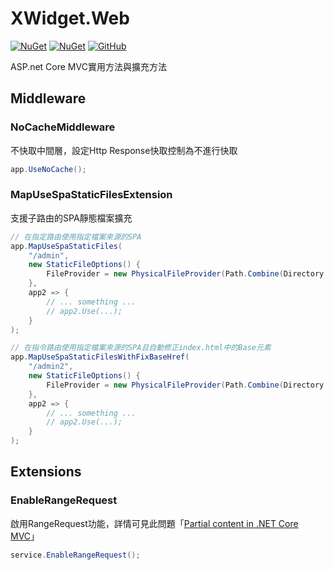 ﻿XWidget.Web
=====
[![NuGet](https://img.shields.io/nuget/v/XWidget.Web.svg?style=flat-square)](https://www.nuget.org/packages/XWidget.Web/)
[![NuGet](https://img.shields.io/nuget/dt/XWidget.Web.svg?style=flat-square)](https://www.nuget.org/packages/XWidget.Web/)
[![GitHub](https://img.shields.io/github/license/XuPeiYao/XWidget.svg?style=flat-square)](https://github.com/XuPeiYao/XWidget/blob/master/LICENSE)

ASP.net Core MVC實用方法與擴充方法

## Middleware
### NoCacheMiddleware
不快取中間層，設定Http Response快取控制為不進行快取
```csharp
app.UseNoCache();
```

### MapUseSpaStaticFilesExtension
支援子路由的SPA靜態檔案擴充
```csharp
// 在指定路由使用指定檔案來源的SPA
app.MapUseSpaStaticFiles(
    "/admin",
    new StaticFileOptions() {
        FileProvider = new PhysicalFileProvider(Path.Combine(Directory.GetCurrentDirectory(), "wwwroot", "admin"))
    },
    app2 => {
        // ... something ...
        // app2.Use(...);
    }
);

// 在指令路由使用指定檔案來源的SPA且自動修正index.html中的Base元素
app.MapUseSpaStaticFilesWithFixBaseHref(
    "/admin2",
    new StaticFileOptions() {
        FileProvider = new PhysicalFileProvider(Path.Combine(Directory.GetCurrentDirectory(), "wwwroot", "admin"))
    },
    app2 => {
        // ... something ...
        // app2.Use(...);
    }
);
```

## Extensions
### EnableRangeRequest
啟用RangeRequest功能，詳情可見此問題「[Partial content in .NET Core MVC](https://stackoverflow.com/questions/48711209/partial-content-in-net-core-mvc-for-video-audio-streaming)」
```csharp
service.EnableRangeRequest();
```